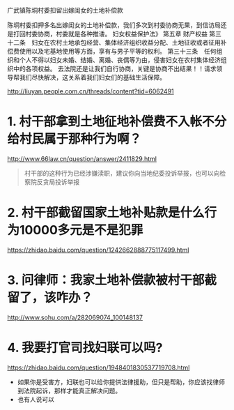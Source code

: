 广武镇陈垌村委扣留出嫁闺女的土地补偿款

陈垌村委扣押多名出嫁闺女的土地补偿款，我们多次到村委协商无果，到信访局还是打回村委协商，村委就是各种推诿。
妇女权益保护法》 第五章 财产权益 第三十二条　妇女在农村土地承包经营、集体经济组织收益分配、土地征收或者征用补偿费使用以及宅基地使用等方面，享有与男子平等的权利。
第三十三条　任何组织和个人不得以妇女未婚、结婚、离婚、丧偶等为由，侵害妇女在农村集体经济组织中的各项权益。 
去法院还是让我们自行协商，关键是协商不出结果！！请求领导帮我们尽快解决，这关系着我们妇女们的基础生活保障。


http://liuyan.people.com.cn/threads/content?tid=6062491




# 1. 村干部拿到土地征地补偿费不入帐不分给村民属于那种行为啊？
http://www.66law.cn/question/answer/2411829.html

>  村干部的这种行为已经涉嫌渎职，建议你向当地纪委投诉举报，也可以向检察院反贪局投诉举报

# 2. 村干部截留国家土地补贴款是什么行为10000多元是不是犯罪
https://zhidao.baidu.com/question/1242662888775117499.html


# 3. 问律师：我家土地补偿款被村干部截留了，该咋办？ 
http://www.sohu.com/a/282069074_100148137


# 4. 我要打官司找妇联可以吗?
https://zhidao.baidu.com/question/1948401830537719708.html

- 如果你是受害方，妇联也可以给你提供法律援助，但只是帮助，你应该找律师到法院起诉，那样才能真正解决问题。
- 也有人说可以

